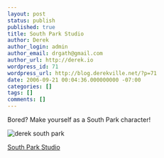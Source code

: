```yaml
---
layout: post
status: publish
published: true
title: South Park Studio
author: Derek
author_login: admin
author_email: drgath@gmail.com
author_url: http://derek.io
wordpress_id: 71
wordpress_url: http://blog.derekville.net/?p=71
date: 2006-09-21 00:04:36.000000000 -07:00
categories: []
tags: []
comments: []
---
```

Bored?  Make yourself as a South Park character!

<img src="http://www.derekgathright.com/images/derek_south_park.png" alt="derek south park" />

<a href="http://www.sp-studio.de/">South Park Studio</a>
